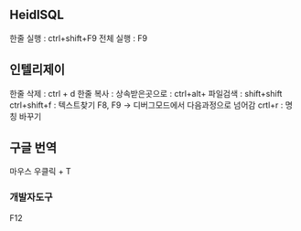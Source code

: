 
## HeidlSQL 
한줄 실행 : ctrl+shift+F9
전체 실행 : F9

## 인텔리제이

한줄 삭제 : ctrl + d
한줄 복사 : 
상속받은곳으로 : ctrl+alt+
파일검색 : shift+shift
ctrl+shift+f : 텍스트찾기
F8, F9 -> 디버그모드에서 다음과정으로 넘어감
crtl+r : 명칭 바꾸기

## 구글 번역
마우스 우클릭 + T

### 개발자도구
F12


